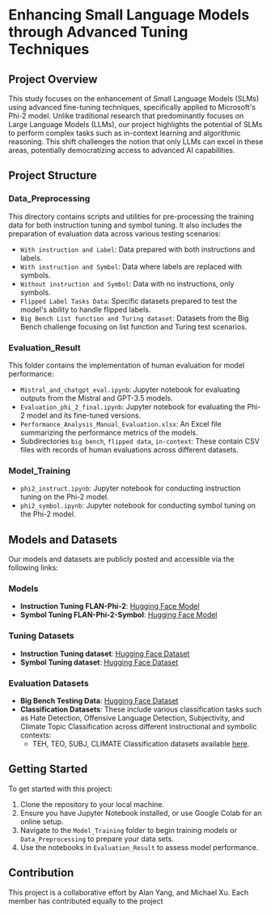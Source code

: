# Enhancing Small Language Models through Advanced Tuning Techniques

## Project Overview

This study focuses on the enhancement of Small Language Models (SLMs) using advanced fine-tuning techniques, specifically applied to Microsoft's Phi-2 model. Unlike traditional research that predominantly focuses on Large Language Models (LLMs), our project highlights the potential of SLMs to perform complex tasks such as in-context learning and algorithmic reasoning. This shift challenges the notion that only LLMs can excel in these areas, potentially democratizing access to advanced AI capabilities.

## Project Structure

### Data_Preprocessing
This directory contains scripts and utilities for pre-processing the training data for both instruction tuning and symbol tuning. It also includes the preparation of evaluation data across various testing scenarios:
- `With instruction and Label`: Data prepared with both instructions and labels.
- `With instruction and Symbol`: Data where labels are replaced with symbols.
- `Without instruction and Symbol`: Data with no instructions, only symbols.
- `Flipped Label Tasks Data`: Specific datasets prepared to test the model's ability to handle flipped labels.
- `Big Bench List function and Turing dataset`: Datasets from the Big Bench challenge focusing on list function and Turing test scenarios.

### Evaluation_Result
This folder contains the implementation of human evaluation for model performance:
- `Mistral_and_chatgpt_eval.ipynb`: Jupyter notebook for evaluating outputs from the Mistral and GPT-3.5 models.
- `Evaluation_phi_2_final.ipynb`: Jupyter notebook for evaluating the Phi-2 model and its fine-tuned versions.
- `Performance_Analysis_Manual_Evaluation.xlsx`: An Excel file summarizing the performance metrics of the models.
- Subdirectories `big bench`, `flipped data`, `in-context`: These contain CSV files with records of human evaluations across different datasets.

### Model_Training
- `phi2_instruct.ipynb`: Jupyter notebook for conducting instruction tuning on the Phi-2 model.
- `phi2_symbol.ipynb`: Jupyter notebook for conducting symbol tuning on the Phi-2 model.

## Models and Datasets

Our models and datasets are publicly posted and accessible via the following links:

### Models
- **Instruction Tuning FLAN-Phi-2**: [Hugging Face Model](https://huggingface.co/ChunB1/phi-2_OpenOrca_cot_only)
- **Symbol Tuning FLAN-Phi-2-Symbol**: [Hugging Face Model](https://huggingface.co/ChunB1/phi-2_OpenOrca_cot_only_symbol)

### Tuning Datasets
- **Instruction Tuning dataset**: [Hugging Face Dataset](https://huggingface.co/datasets/ChunB1/OpenOrca_cot_only)
- **Symbol Tuning dataset**: [Hugging Face Dataset](https://huggingface.co/datasets/ChunB1/phi-2-symbol-100k-en-512)

### Evaluation Datasets
- **Big Bench Testing Data**: [Hugging Face Dataset](https://huggingface.co/datasets/AlanYky/big-bench-list-function-turing-330)
- **Classification Datasets**: These include various classification tasks such as Hate Detection, Offensive Language Detection, Subjectivity, and Climate Topic Classification across different instructional and symbolic contexts:
  - TEH, TEO, SUBJ, CLIMATE Classification datasets available [here](https://huggingface.co/AlanYky).



## Getting Started
To get started with this project:
1. Clone the repository to your local machine.
2. Ensure you have Jupyter Notebook installed, or use Google Colab for an online setup.
3. Navigate to the `Model_Training` folder to begin training models or `Data_Preprocessing` to prepare your data sets.
4. Use the notebooks in `Evaluation_Result` to assess model performance.

## Contribution
This project is a collaborative effort by Alan Yang, and Michael Xu. Each member has contributed equally to the project
